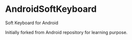 AndroidSoftKeyboard
===================

Soft Keyboard for Android

Initially forked from Android repository for learning purpose.
